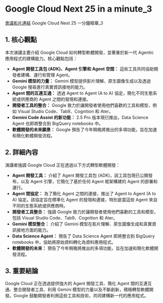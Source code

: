 # Google Cloud Next 25 in a minute_3
[會議影片連結]()
Google Cloud Next 25 一分鐘精華_3

## 1. 核心觀點

本次演講主要介紹 Google Cloud 如何轉型軟體開發，並著重於新一代 Agentic 應用程式的建構能力。核心觀點包括：

*   **Agent 開發工具包 (ADK)、Agent 引擎和 Agent 空間：** 這些工具共同協助開發者建構、運行和管理 Agent。
*   **Gemini 模型的力量：** Gemini 模型提供影片理解、原生圖像生成以及透過 Google 搜尋進行真實資訊接地的能力。
*   **Agent 間的互連互通：** 透過 Agent to Agent (A to A) 協定，簡化不同生態系統或供應商的 Agent 之間的發現和連接。
*   **開發者工具的整合：** Google 致力於讓開發者使用他們喜歡的工具和模型，例如 Visual Studio Code、Tab9、Cognition 和 Ater。
*   **Gemini Code Assist 的新功能：** 2.5 Pro 版本現已推出，Data Science Agent 也即將整合到 BigQuery notebooks 中。
*   **軟體開發的未來願景：** Google 預告了今年稍晚將推出的多項功能，旨在加速和簡化軟體開發流程。

## 2. 詳細內容

演講者強調 Google Cloud 正在透過以下方式轉型軟體開發：

*   **Agent 開發工具：** 介紹了 Agent 開發工具包 (ADK)，該工具包現已公開發布，以及 Agent 引擎，它簡化了基於任何 Agent 框架構建的 Agent 的部署和運行。
*   **Agent 間協定：** 為了簡化 Agent 之間的連接，推出了 Agent to Agent (A to A) 協定。該協定旨在標準化 Agent 的發現和連接，特別是當這些 Agent 來自不同的生態系統或供應商時。
*   **開發者工具整合：** 強調 Google 致力於讓開發者使用他們喜歡的工具和模型，包括 Visual Studio Code、Tab9、Cognition 和 Ater。
*   **Gemini 模型整合：** 介紹了 Gemini 模型在影片理解、原生圖像生成和真實資訊接地方面的能力。
*   **Data Science Agent：** 預告了 Data Science Agent 即將整合到 BigQuery notebooks 中，協助將原始資料轉化為資料應用程式。
*   **軟體開發的未來：** 預告了今年稍晚將推出的多項功能，旨在加速和簡化軟體開發流程。

## 3. 重要結論

Google Cloud 正在透過提供強大的 Agent 開發工具、簡化 Agent 間的互連互通、整合開發者工具、利用 Gemini 模型的力量以及不斷創新，積極轉型軟體開發。Google 鼓勵開發者利用這些工具和技術，共同建構新一代的應用程式。
